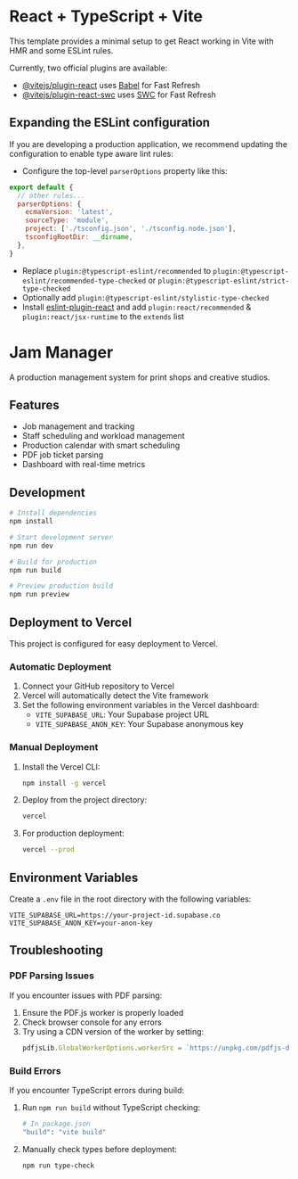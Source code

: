 # React + TypeScript + Vite

This template provides a minimal setup to get React working in Vite with HMR and some ESLint rules.

Currently, two official plugins are available:

- [@vitejs/plugin-react](https://github.com/vitejs/vite-plugin-react/blob/main/packages/plugin-react/README.md) uses [Babel](https://babeljs.io/) for Fast Refresh
- [@vitejs/plugin-react-swc](https://github.com/vitejs/vite-plugin-react-swc) uses [SWC](https://swc.rs/) for Fast Refresh

## Expanding the ESLint configuration

If you are developing a production application, we recommend updating the configuration to enable type aware lint rules:

- Configure the top-level `parserOptions` property like this:

```js
export default {
  // other rules...
  parserOptions: {
    ecmaVersion: 'latest',
    sourceType: 'module',
    project: ['./tsconfig.json', './tsconfig.node.json'],
    tsconfigRootDir: __dirname,
  },
}
```

- Replace `plugin:@typescript-eslint/recommended` to `plugin:@typescript-eslint/recommended-type-checked` or `plugin:@typescript-eslint/strict-type-checked`
- Optionally add `plugin:@typescript-eslint/stylistic-type-checked`
- Install [eslint-plugin-react](https://github.com/jsx-eslint/eslint-plugin-react) and add `plugin:react/recommended` & `plugin:react/jsx-runtime` to the `extends` list

# Jam Manager

A production management system for print shops and creative studios.

## Features

- Job management and tracking
- Staff scheduling and workload management
- Production calendar with smart scheduling
- PDF job ticket parsing
- Dashboard with real-time metrics

## Development

```bash
# Install dependencies
npm install

# Start development server
npm run dev

# Build for production
npm run build

# Preview production build
npm run preview
```

## Deployment to Vercel

This project is configured for easy deployment to Vercel.

### Automatic Deployment

1. Connect your GitHub repository to Vercel
2. Vercel will automatically detect the Vite framework
3. Set the following environment variables in the Vercel dashboard:
   - `VITE_SUPABASE_URL`: Your Supabase project URL
   - `VITE_SUPABASE_ANON_KEY`: Your Supabase anonymous key

### Manual Deployment

1. Install the Vercel CLI:
   ```bash
   npm install -g vercel
   ```

2. Deploy from the project directory:
   ```bash
   vercel
   ```

3. For production deployment:
   ```bash
   vercel --prod
   ```

## Environment Variables

Create a `.env` file in the root directory with the following variables:

```
VITE_SUPABASE_URL=https://your-project-id.supabase.co
VITE_SUPABASE_ANON_KEY=your-anon-key
```

## Troubleshooting

### PDF Parsing Issues

If you encounter issues with PDF parsing:

1. Ensure the PDF.js worker is properly loaded
2. Check browser console for any errors
3. Try using a CDN version of the worker by setting:
   ```javascript
   pdfjsLib.GlobalWorkerOptions.workerSrc = `https://unpkg.com/pdfjs-dist@${pdfjsLib.version}/build/pdf.worker.min.mjs`;
   ```

### Build Errors

If you encounter TypeScript errors during build:

1. Run `npm run build` without TypeScript checking:
   ```bash
   # In package.json
   "build": "vite build"
   ```

2. Manually check types before deployment:
   ```bash
   npm run type-check
   ```
